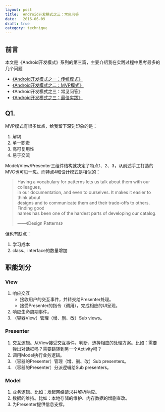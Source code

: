 ```yaml
---
layout: post
title:  Android开发模式之三：常见问答
date:   2016-06-09
draft: true
category: technique
---
```


## 前言


本文是《Android开发模式》系列的第三篇，主要介绍我在实践过程中思考最多的几个问题

* [《Android开发模式之一：传统模式》](http://localhost:1313/technique/2016-06-09-Android%E5%BC%80%E5%8F%91%E6%A8%A1%E5%BC%8F%E4%B9%8B%E4%B8%80%E)
* [《Android开发模式之二：MVP模式》](http://localhost:1313/technique/2016-06-09-Android%E5%BC%80%E5%8F%91%E6%A8%A1%E5%BC%8F%E4%B9%8B%E4%B8%80%EF%BC%9A%E4%BC%A0%E7%BB%9F%E6%A8%A1%E5%BC%8F/)
* 《Android开发模式之三：常见问答》
* [《Android开发模式之三：最佳实践》](http://localhost:1313/technique/2016-06-09-Android%E5%BC%80%E5%8F%91%E6%A8%A1%E5%BC%8F%E4%B9%8B%E4%B8%80%EF%BC%9A%E4%BC%A0%E7%BB%9F%E6%A8%A1%E5%BC%8F/)

## Q1. 

MVP模式有很多优点，给我留下深刻印象的是：

1. 解耦
2. 单一职责
3. 高可复用性
4. 易于交流

Model/View/Presenter三组件结构就决定了特点1、2、3，从前述手工打造的MVC也可见一斑。而特点4和设计模式是相似的：

> Having a vocabulary for patterns lets us talk about them with our colleagues,  
> in our documentation, and even to ourselves. It makes it easier to think about  
> designs and to communicate them and their trade-offs to others. Finding good  
> names has been one of the hardest parts of developing our catalog.
>
> ——《Design Patterns》

但也有缺点：

1. 学习成本
2. class、interface的数量增加

## 职能划分

### View

1. 响应交互
    - 接收用户的交互事件，并转交给Presenter处理。
    - 接受Presenter的指令（调用），完成相应的UI呈现。
2. 响应生命周期事件。
3. （容器View）管理（增、删、改）Sub views。

### Presenter

1. 交互逻辑。从View接受交互事件，判断、选择相应的处理方案。比如：需要弹出对话框吗？需要跳转到另一个Activity吗？
2. 调用Model执行业务逻辑。
3. （容器的Presenter）管理（增、删、改）Sub presenters。
4. （容器的Presenter）分派逻辑给Sub presenters。

### Model

1. 业务逻辑。比如：发起网络请求并解析响应。
2. 数据的维持。比如：本地存储的维护、内存数据的增删查改。
3. 为Presenter提供信息支撑。


